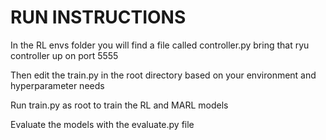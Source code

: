 # RUN INSTRUCTIONS

In the RL envs folder you will find a file called controller.py bring that ryu controller up on port 5555

Then edit the train.py in the root directory based on your environment and hyperparameter needs

Run train.py as root to train the RL and MARL models

Evaluate the models with the evaluate.py file